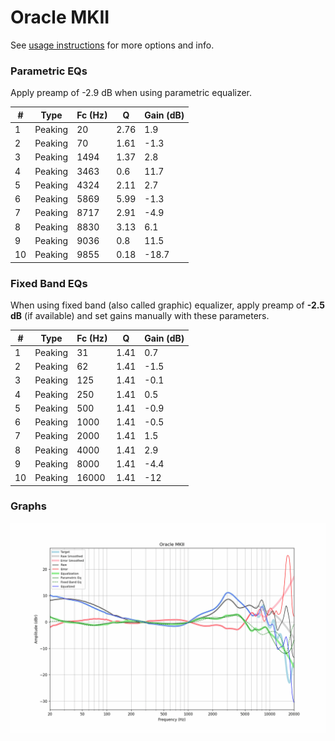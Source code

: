 # Oracle MKII
See [usage instructions](https://github.com/jaakkopasanen/AutoEq#usage) for more options and info.

### Parametric EQs
Apply preamp of -2.9 dB when using parametric equalizer.

|   # | Type    |   Fc (Hz) |    Q |   Gain (dB) |
|-----|---------|-----------|------|-------------|
|   1 | Peaking |        20 | 2.76 |         1.9 |
|   2 | Peaking |        70 | 1.61 |        -1.3 |
|   3 | Peaking |      1494 | 1.37 |         2.8 |
|   4 | Peaking |      3463 | 0.6  |        11.7 |
|   5 | Peaking |      4324 | 2.11 |         2.7 |
|   6 | Peaking |      5869 | 5.99 |        -1.3 |
|   7 | Peaking |      8717 | 2.91 |        -4.9 |
|   8 | Peaking |      8830 | 3.13 |         6.1 |
|   9 | Peaking |      9036 | 0.8  |        11.5 |
|  10 | Peaking |      9855 | 0.18 |       -18.7 |

### Fixed Band EQs
When using fixed band (also called graphic) equalizer, apply preamp of **-2.5 dB** (if available) and set gains manually with these parameters.

|   # | Type    |   Fc (Hz) |    Q |   Gain (dB) |
|-----|---------|-----------|------|-------------|
|   1 | Peaking |        31 | 1.41 |         0.7 |
|   2 | Peaking |        62 | 1.41 |        -1.5 |
|   3 | Peaking |       125 | 1.41 |        -0.1 |
|   4 | Peaking |       250 | 1.41 |         0.5 |
|   5 | Peaking |       500 | 1.41 |        -0.9 |
|   6 | Peaking |      1000 | 1.41 |        -0.5 |
|   7 | Peaking |      2000 | 1.41 |         1.5 |
|   8 | Peaking |      4000 | 1.41 |         2.9 |
|   9 | Peaking |      8000 | 1.41 |        -4.4 |
|  10 | Peaking |     16000 | 1.41 |       -12   |

### Graphs
![](./Oracle%20MKII.png)
